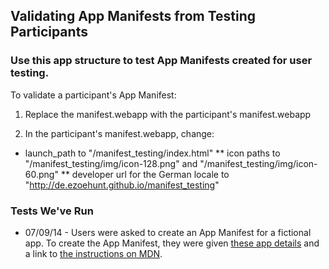 ## Validating App Manifests from Testing Participants 

### Use this app structure to test App Manifests created for user testing.

To validate a participant's App Manifest:

1. Replace the manifest.webapp with the participant's manifest.webapp

2. In the participant's manifest.webapp, change:

* launch_path to "/manifest_testing/index.html"
** icon paths to "/manifest_testing/img/icon-128.png" and "/manifest_testing/img/icon-60.png"
** developer url for the German locale to "http://de.ezoehunt.github.io/manifest_testing"

### Tests We've Run
* 07/09/14 - Users were asked to create an App Manifest for a fictional app. To create the App Manifest, they were given <a href="http://brampitoyo.github.io/sample-marketplace-app/find-my-friends.html">these app details</a> and a link to <a href="https://developer.mozilla.org/en-US/Apps/Build/Manifest">the instructions on MDN</a>.

</html>